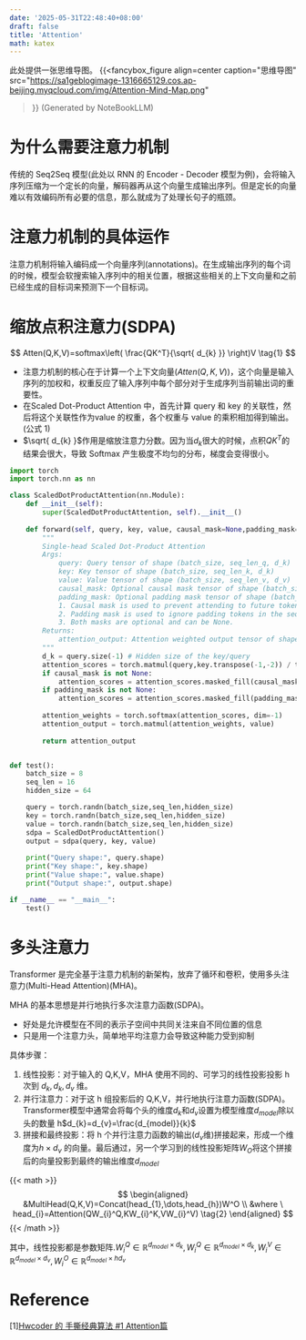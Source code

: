 ```yaml
---
date: '2025-05-31T22:48:40+08:00'
draft: false
title: 'Attention'
math: katex
---
```


此处提供一张思维导图。
{{<fancybox_figure align=center caption="思维导图"
    src="https://sa1geblogimage-1316665129.cos.ap-beijing.myqcloud.com/img/Attention-Mind-Map.png"
>}}
(Generated by NoteBookLLM)


# 为什么需要注意力机制
传统的 Seq2Seq 模型(此处以 RNN 的 Encoder - Decoder 模型为例)，会将输入序列压缩为一个定长的向量，解码器再从这个向量生成输出序列。但是定长的向量难以有效编码所有必要的信息，那么就成为了处理长句子的瓶颈。


# 注意力机制的具体运作
注意力机制将输入编码成一个向量序列(annotations)。在生成输出序列的每个词的时候，模型会软搜索输入序列中的相关位置，根据这些相关的上下文向量和之前已经生成的目标词来预测下一个目标词。

# 缩放点积注意力(SDPA)

$$
Atten(Q,K,V)=softmax\left( \frac{QK^T}{\sqrt{ d_{k} }} \right)V \tag{1}
$$

- 注意力机制的核心在于计算一个上下文向量$(Atten(Q,K,V))$，这个向量是输入序列的加权和，权重反应了输入序列中每个部分对于生成序列当前输出词的重要性。
- 在Scaled Dot-Product Attention 中，首先计算 query 和 key 的关联性，然后将这个关联性作为value 的权重，各个权重与 value 的乘积相加得到输出。(公式 1)
- $\sqrt{ d_{k} }$作用是缩放注意力分数。因为当$d_{k}$很大的时候，点积$QK^T$的结果会很大，导致 Softmax 产生极度不均匀的分布，梯度会变得很小。

```Python
import torch
import torch.nn as nn

class ScaledDotProductAttention(nn.Module):
    def __init__(self):
        super(ScaledDotProductAttention, self).__init__()
        
    def forward(self, query, key, value, causal_mask=None,padding_mask=None):
        """
        Single-head Scaled Dot-Product Attention
        Args:
            query: Query tensor of shape (batch_size, seq_len_q, d_k)
            key: Key tensor of shape (batch_size, seq_len_k, d_k)
            value: Value tensor of shape (batch_size, seq_len_v, d_v)
            causal_mask: Optional causal mask tensor of shape (batch_size, seq_len_q, seq_len_k)
            padding_mask: Optional padding mask tensor of shape (batch_size, seq_len_q, seq_len_k)
            1. Causal mask is used to prevent attending to future tokens in the sequence.
            2. Padding mask is used to ignore padding tokens in the sequence.
            3. Both masks are optional and can be None.
        Returns:
            attention_output: Attention weighted output tensor of shape (batch_size, seq_len_q, d_v)
        """
        d_k = query.size(-1) # Hidden size of the key/query
        attention_scores = torch.matmul(query,key.transpose(-1,-2)) / torch.sqrt(torch.tensor(d_k,dtype=torch.float32))
        if causal_mask is not None:
            attention_scores = attention_scores.masked_fill(causal_mask == 0, float('-inf'))
        if padding_mask is not None:
            attention_scores = attention_scores.masked_fill(padding_mask == 0, float('-inf'))
        
        attention_weights = torch.softmax(attention_scores, dim=-1)
        attention_output = torch.matmul(attention_weights, value)
        
        return attention_output


def test():
    batch_size = 8
    seq_len = 16
    hidden_size = 64

    query = torch.randn(batch_size,seq_len,hidden_size)
    key = torch.randn(batch_size,seq_len,hidden_size)
    value = torch.randn(batch_size,seq_len,hidden_size)
    sdpa = ScaledDotProductAttention()
    output = sdpa(query, key, value)
    
    print("Query shape:", query.shape)
    print("Key shape:", key.shape)
    print("Value shape:", value.shape)
    print("Output shape:", output.shape)

if __name__ == "__main__":
    test()
```

# 多头注意力
Transformer 是完全基于注意力机制的新架构，放弃了循环和卷积，使用多头注意力(Multi-Head Attention)(MHA)。

MHA 的基本思想是并行地执行多次注意力函数(SDPA)。
- 好处是允许模型在不同的表示子空间中共同关注来自不同位置的信息
- 只是用一个注意力头，简单地平均注意力会导致这种能力受到抑制

具体步骤：
1. 线性投影：对于输入的 Q,K,V，MHA 使用不同的、可学习的线性投影投影 h 次到 $d_{k},d_{k},d_{v}$ 维。
2. 并行注意力：对于这 h 组投影后的 Q,K,V，并行地执行注意力函数(SDPA)。Transformer模型中通常会将每个头的维度$d_{k}$和$d_{v}$设置为模型维度$d_{model}$除以头的数量 h$d_{k}=d_{v}=\frac{d_{model}}{k}$
3. 拼接和最终投影：将 h 个并行注意力函数的输出($d_{v}$维)拼接起来，形成一个维度为$h \times d_{v}$ 的向量。最后通过，另一个学习到的线性投影矩阵$W_{O}$将这个拼接后的向量投影到最终的输出维度$d_{model}$

{{< math >}}
$$
\begin{aligned}
&MultiHead(Q,K,V)=Concat(head_{1},\dots,head_{h})W^O \\
&where \ head_{i}=Attention(QW_{i}^Q,KW_{i}^K,VW_{i}^V)
\tag{2}
\end{aligned}
$$
{{< /math >}}

其中，线性投影都是参数矩阵.$W_{i}^Q \in \mathbb{R}^{d_{model} \times d_{k}},W_{i}^Q \in \mathbb{R}^{d_{model} \times d_{k}},W_{i}^V \in \mathbb{R}^{d_{model} \times d_{v}},W_{i}^O \in \mathbb{R}^{d_{model} \times hd_{v}}$























# Reference
\[1\][Hwcoder 的 手撕经典算法 #1 Attention篇](https://hwcoder.top/Manual-Coding-1)

